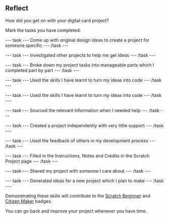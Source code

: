 ## Reflect
How did you get on with your digital card project?

Mark the tasks you have completed:

--- task ---
Come up with original design ideas to create a project for someone specific
--- /task ---

--- task ---
Investigated other projects to help me get ideas
--- /task ---

--- task ---
Broke down my project tasks into manageable parts which I completed part by part
--- /task ---

--- task ---
Used  the skills I have learnt to turn my ideas into code
--- /task ---

--- task ---
Used the skills I have learnt to turn my ideas into code
--- /task ---

--- task ---
Sourced the relevant Information when I needed help
--- /task ---

--- task ---
Created a project independently with very little support
--- /task ---

--- task ---
Used the feedback of others in my development process
--- /task ---

--- task ---
Filled in the Instructions, Notes and Credits in the Scratch Project page
--- /task ---

--- task ---
Shared my project with someone I care about
--- /task ---

--- task ---
Generated ideas for a new project which I plan to make
--- /task ---

Demonstrating these skills will contribute to the [Scratch Beginner]() and [Citizen Maker]() badges. 

You can go back and improve your project whenever you have time.
